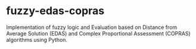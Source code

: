 # fuzzy-edas-copras

Implementation of fuzzy logic and Evaluation based on Distance from Average Solution (EDAS) and Complex Proportional Assessment (COPRAS) algorithms using Python.
